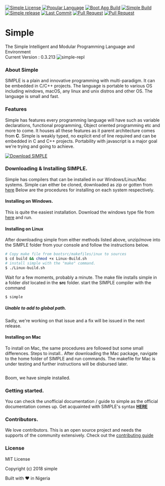 [![Simple License](https://img.shields.io/github/license/simple-lang/simple.svg)](https://github.com/simple-lang/simple/blob/master/LICENSE)
[![Popular Language](https://img.shields.io/github/languages/top/simple-lang/simple.svg)](https://github.com/simple-lang/simple/search?l=c)
[![Boot App Build](https://img.shields.io/badge/bootapp--build-passed-brightgreen.svg)](https://github.com/simple-lang/simple/tree/master/bootsrc/) 
[![Simple Build](https://img.shields.io/badge/build-passing-brightgreen.svg)](https://github.com/simple-lang/simple/) 
[![Simple release](https://img.shields.io/github/release/simple-lang/simple/all.svg)](https://github.com/simple-lang/simple/releases/)
[![Last Commit](https://img.shields.io/github/last-commit/simple-lang/simple.svg)](https://github.com/simple-lang/simple/commits/master)
[![Pull Request](https://img.shields.io/github/issues-pr-closed/simple-lang/simple.svg)](https://github.com/simple-lang/simple/issues?q=is%3Apr+is%3Aclosed)
[![Pull Request](https://www.codetriage.com/simple-lang/simple/badges/users.svg)](https://www.codetriage.com/simple-lang/simple)
# Simple

The Simple Intelligent and Modular Programming Language and Environment</br>
Current Version : 0.3.213
![simple-repl](https://i.imgur.com/qx5bbc3.png)

### About Simple
SIMPLE is a plain and innovative programming with multi-paradigm. It can be embedded in C/C++ projects. The language is portable to various OS including windows, macOS, any linux and unix distros and other OS. The language is small and fast.

### Features
Simple has features every programming language will have such as variable declarations, functional programming, Object oriented programming etc and more to come. It houses all these features as it parent architecture comes from **C**. Simple is weakly typed, no explicit end of line required and can be embedded in C and C++ projects. Portability with javascript is a major goal we're trying and going to achieve.

[![Download SIMPLE](https://a.fsdn.com/con/app/sf-download-button)](https://sourceforge.net/projects/simple-lang/files/s0.3.302/)  
### Downloading & Installing SIMPLE.
Simple has compilers that can be installed in our Windows/Linux/Mac systems. Simple can either be cloned, downloaded as zip or gotten from [here](https://simple-lang.sourceforge.io/)
Below are the procedures for installing on each system respectively.

#### Installing on Windows.
This is quite the easiest installation. Download the windows type file from [here](https://simple-lang.sourceforge.io/) and run.

#### Installing on Linux 
After downloading simple from either methods listed above, unzip/move into the SIMPLE folder from your console and follow the instructions below.
```sh
# Copy make file from bootsrc/makefiles/inux to sources
$ cd build && chmod +x Linux-Build.sh
# install simple with the "make" command.
$ ./Linux-build.sh
```
Wait for a few moments, probably a minute. The make file installs simple in a folder *dist* located in the **src** folder. start the SIMPLE compiler with the command 
```sh
$ simple
```
##### Unable to add to global path.
Sadly, we're working on that issue and a fix will be issued in the next release.

#### Installing on Mac
To install on Mac, the same procedures are followed but some small differences. Steps to install..
After downloading the Mac package, navigate to the home folder of SIMPLE and run commands.
The makefile for Mac is under testing and further instructions will be disbursed later.
```sh

```
Boom, we have simple installed.

### Getting started.
You can check the unofficial documentation / guide to simple as the official documentation comes up. Get acquainted with SIMPLE's syntax [**HERE**](https://github.com/simple-lang/simple/blob/master/doc/Simple-Mini-Tutorial-v1.0.md)
### Contributors.
We love contributors. This is an open source project and needs the supports of the community extensively. Check out the [contributing guide](/contributors.md)
### License
MIT License 

Copyright (c) 2018 simple

 Built with :heart: in Nigeria
